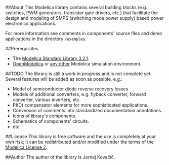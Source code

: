 ##About
This Modelica library contains several building blocks (e.g. switches, PWM generators, 
transistor gate drivers, etc.) that facilitate the design and modeling of SMPS (switching mode
power supply) based power electronics applications.

For more information see comments in components' source files and demo applications in 
the directory `/examples`.

##Prerequisites
* The [Modelica Standard Library 3.2.1](https://github.com/modelica/Modelica).
* [OpenModelica](https://www.openmodelica.org/) or 
[any other](https://www.modelica.org/tools/) Modelica simulation environment.

##TODO
The library is still a work in progress and is not complete yet. Several features will be
added as soon as possible, e.g.:
* Model of semiconductor diode reverse recovery losses
* Models of additional converters, e.g. flyback converter, forward converter,
various inverters, etc.
* PI(D) compensator elements for more sophisticated applications.
* Conversion of comments into standardized documentation annotations.
* Icons of library's components.
* Schematics of components' circuits.
* etc.

##License
This library is free software and the use is completely at your own risk; it can be 
redistributed and/or modified under the terms of the 
[Modelica License 2](https://www.modelica.org/licenses/ModelicaLicense2).

##Author
The author of the library is Jernej Kova&#x010d;i&#x010d;.

